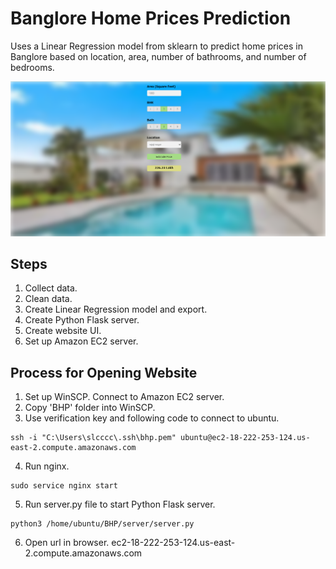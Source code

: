# Banglore Home Prices Prediction

Uses a Linear Regression model from sklearn to predict home prices in Banglore based on location, area, number of bathrooms, and number of bedrooms.

![alt text](https://github.com/aaWang27/BHP/blob/master/website.png)

## Steps
1. Collect data.
2. Clean data.
3. Create Linear Regression model and export.
4. Create Python Flask server.
5. Create website UI.
6. Set up Amazon EC2 server.

## Process for Opening Website
1. Set up WinSCP. Connect to Amazon EC2 server.
2. Copy 'BHP' folder into WinSCP.
3. Use verification key and following code to connect to ubuntu. 
```
ssh -i "C:\Users\slcccc\.ssh\bhp.pem" ubuntu@ec2-18-222-253-124.us-east-2.compute.amazonaws.com
```
4. Run nginx. 
```
sudo service nginx start
```
5. Run server.py file to start Python Flask server.
```
python3 /home/ubuntu/BHP/server/server.py
```
6. Open url in browser.
  ec2-18-222-253-124.us-east-2.compute.amazonaws.com
